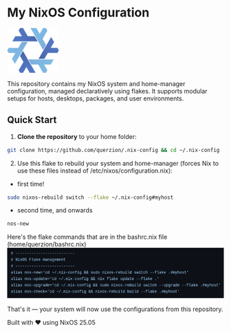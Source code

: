 # My NixOS Configuration

<img src="other/repo/nixos-logo.png" alt="NixOS Logo" width="120">

This repository contains my NixOS system and home-manager configuration, managed declaratively using flakes. It supports modular setups for hosts, desktops, packages, and user environments.

## Quick Start

1. **Clone the repository** to your home folder:

```bash
git clone https://github.com/querzion/.nix-config && cd ~/.nix-config
```
2. Use this flake to rebuild your system and home-manager 
(forces Nix to use these files instead of /etc/nixos/configuration.nix):
- first time!
```bash
sudo nixos-rebuild switch --flake ~/.nix-config#myhost
```
- second time, and onwards
```bash
nos-new
```
Here's the flake commands that are in the bashrc.nix file (home/querzion/bashrc.nix)
<img src="other/repo/nixos-flake-commands.png" alt="NixOS Commands">

That's it — your system will now use the configurations from this repository.

Built with ❤️ using NixOS 25.05
